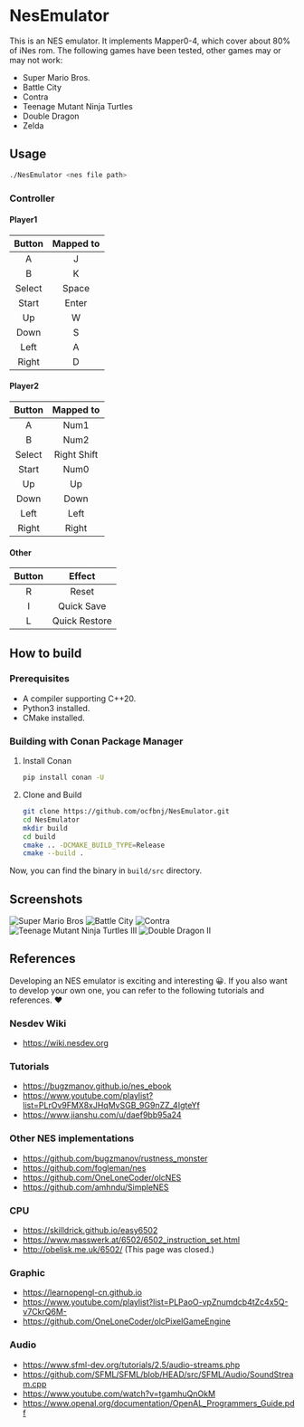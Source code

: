 # NesEmulator

This is an NES emulator. It implements Mapper0-4, which cover about 80% of iNes rom. The following games have been
tested, other games may or may not work:

- Super Mario Bros.
- Battle City
- Contra
- Teenage Mutant Ninja Turtles
- Double Dragon
- Zelda

## Usage

~~~bash
./NesEmulator <nes file path>
~~~

### Controller

#### Player1

| Button | Mapped to |
| :----: | :-------: |
|   A    |     J     |
|   B    |     K     |
| Select |   Space   |
| Start  |   Enter   |
|   Up   |     W     |
|  Down  |     S     |
|  Left  |     A     |
| Right  |     D     |

#### Player2

| Button |  Mapped to  |
| :----: | :---------: |
|   A    |    Num1     |
|   B    |    Num2     |
| Select | Right Shift |
| Start  |    Num0     |
|   Up   |     Up      |
|  Down  |    Down     |
|  Left  |    Left     |
| Right  |    Right    |

#### Other

| Button |    Effect     |
| :----: | :-----------: |
|   R    |     Reset     |
|   I    |  Quick Save   |
|   L    | Quick Restore |

## How to build

### Prerequisites

- A compiler supporting C++20.
- Python3 installed.
- CMake installed.

### Building with Conan Package Manager

1. Install Conan

    ~~~bash
    pip install conan -U
    ~~~

2. Clone and Build

    ~~~bash
    git clone https://github.com/ocfbnj/NesEmulator.git
    cd NesEmulator
    mkdir build
    cd build
    cmake .. -DCMAKE_BUILD_TYPE=Release
    cmake --build .
    ~~~

Now, you can find the binary in `build/src` directory.

## Screenshots

![Super Mario Bros](./images/Super%20Mario%20Bros.png)
![Battle City](images/Battle%20City.png)
![Contra](./images/Contra.png)
![Teenage Mutant Ninja Turtles III](./images/Teenage%20Mutant%20Ninja%20Turtles%20III.png)
![Double Dragon II](./images/Double%20Dragon%20II.png)

## References

Developing an NES emulator is exciting and interesting 😀. If you also want to develop your own one, you can refer to the following tutorials and references. ❤️

### Nesdev Wiki

- <https://wiki.nesdev.org>

### Tutorials

- <https://bugzmanov.github.io/nes_ebook>
- <https://www.youtube.com/playlist?list=PLrOv9FMX8xJHqMvSGB_9G9nZZ_4IgteYf>
- <https://www.jianshu.com/u/daef9bb95a24>

### Other NES implementations

- <https://github.com/bugzmanov/rustness_monster>
- <https://github.com/fogleman/nes>
- <https://github.com/OneLoneCoder/olcNES>
- <https://github.com/amhndu/SimpleNES>

### CPU

- <https://skilldrick.github.io/easy6502>
- <https://www.masswerk.at/6502/6502_instruction_set.html>
- <http://obelisk.me.uk/6502/> (This page was closed.)

### Graphic

- <https://learnopengl-cn.github.io>
- <https://www.youtube.com/playlist?list=PLPaoO-vpZnumdcb4tZc4x5Q-v7CkrQ6M->
- <https://github.com/OneLoneCoder/olcPixelGameEngine>

### Audio

- <https://www.sfml-dev.org/tutorials/2.5/audio-streams.php>
- <https://github.com/SFML/SFML/blob/HEAD/src/SFML/Audio/SoundStream.cpp>
- <https://www.youtube.com/watch?v=tgamhuQnOkM>
- <https://www.openal.org/documentation/OpenAL_Programmers_Guide.pdf>
